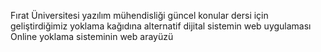 Fırat Üniversitesi yazılım mühendisliği güncel konular dersi için geliştirdiğimiz yoklama kağıdına alternatif dijital sistemin web uygulaması 
Online yoklama sisteminin web arayüzü 
